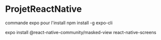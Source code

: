 # ProjetReactNative

commande expo pour l'install
npm install -g expo-cli

expo install @react-native-community/masked-view react-native-screens